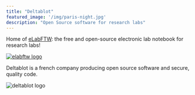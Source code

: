 ```yaml
---
title: "Deltablot"
featured_image: '/img/paris-night.jpg'
description: "Open Source software for research labs"
---
```


Home of [eLabFTW](elabftw): the free and open-source electronic lab notebook for research labs!

[![elabftw logo](img/elabftw-logo.png)](elabftw)


Deltablot is a french company producing open source software and secure, quality code.

![deltablot logo](img/deltablot-logo.png)
